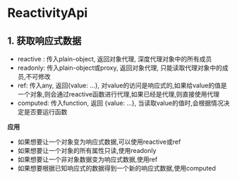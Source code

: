# ReactivityApi

## 1. 获取响应式数据

- reactive : 传入plain-object, 返回对象代理,  深度代理对象中的所有成员
- readonly: 传入plain-object或proxy, 返回对象代理, 只能读取代理对象中的成员,不可修改
- ref: 传入any,  返回{value: ...},  对value的访问是响应式的,如果给value的值是一个对象,则会通过reactive函数进行代理,如果已经是代理,则直接使用代理
- computed: 传入function,  返回 {value: ...},  当读取value的值时,会根据情况决定是否要运行函数

**应用**
- 如果想要让一个对象变为响应式数据,可以使用reactive或ref
- 如果想要让一个对象的所有属性只读,使用readonly
- 如果想要让一个非对象数据变为响应式数据,使用ref
- 如果想要根据已知响应式的数据得到一个新的响应式数据,使用computed


